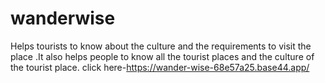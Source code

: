 # wanderwise
Helps tourists to know about the culture and the requirements to visit the place .It also helps people to know all the tourist places and the culture of the tourist place.
click here-https://wander-wise-68e57a25.base44.app/
